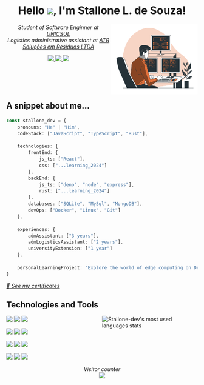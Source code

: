 <header>

<h1> Hello <img src="https://raw.githubusercontent.com/iampavangandhi/iampavangandhi/master/gifs/Hi.gif" width="30px">, I'm Stallone L. de Souza!</h1>
<img align='right' alt="SVG of a developer programming in front of 3 monitors" src="https://github.com/stallone-dev/certificates/blob/master/assets/profile_icon.png" width="230">

<p>
  <em>Student of Software Enginner at <a href="https://www.cruzeirodosulvirtual.com.br/">UNICSUL</a> </br>
  Logistics administrative assistant at <a href="https://www.linkedin.com/company/atrsresiduos/mycompany/">ATR Soluções em Resíduos LTDA</a>
  </em>
</p>

<a href="mailto:stallone.job@gmail.com
?subject=[GITHUB] Contacte me 
&cc=stallone.developer@gmail.com
" target="_blank">
<img width="12%" src="https://www.vectorlogo.zone/logos/gmail/gmail-ar21.svg">
</a>
<a href="https://www.linkedin.com/in/stallone-souza/" target="_blank">
<img width="12%" src="https://www.vectorlogo.zone/logos/linkedin/linkedin-ar21.svg">
</a>
<a href="https://github.com/stallone-dev/" target="_blank">
<img width="12%" src="https://www.vectorlogo.zone/logos/github/github-ar21.svg">
</a>

</header>

<br/>

<main>



## A snippet about me...

```typescript
const stallone_dev = {
    pronouns: "He" | "Him",
    codeStack: ["JavaScript", "TypeScript", "Rust"],

    technologies: {
        frontEnd: {
            js_ts: ["React"],
            css: ["...learning_2024"]
        },
        backEnd: {
            js_ts: ["deno", "node", "express"],
            rust: ["...learning_2024"]
        },
        databases: ["SQLite", "MySql", "MongoDB"],
        devOps: ["Docker", "Linux", "Git"]
    },

    experiences: { 
        admAssistant: ["3 years"],
        admLogisticsAssistant: ["2 years"],
        universityExtension: ["1 year"]
    },
    
    personalLearningProject: "Explore the world of edge computing on DenoJS"
}
```

*<a href="https://github.com/stallone-dev/certificates" target="_blank">🚩 See my certificates</a>*

## Technologies and Tools

<a href="https://github.com/stallone-dev" target="_self">
  <img width="50%" align="right" alt="Stallone-dev's most used languages stats" src="https://github-readme-stats.vercel.app/api/top-langs/?username=stallone-dev&hide_progress=false&layout=donut" />
</a>
  
  <!-- 
  Your languages and tools. Be careful with the alignment. 
  https://www.vectorlogo.zone
  -->
  <code><a href="https://developer.mozilla.org/en-US/docs/Web/JavaScript" target="_blank"><img width="12%" src="https://www.vectorlogo.zone/logos/javascript/javascript-ar21.svg"></a></code>
  <code><a href="https://www.typescriptlang.org/docs/handbook/typescript-from-scratch.html" target="_blank"><img width="12%" src="https://www.vectorlogo.zone/logos/typescriptlang/typescriptlang-ar21.svg"></a></code>
  <code><a href="https://www.rust-lang.org/learn" target="_blank"><img width="12%" src="https://www.vectorlogo.zone/logos/rust-lang/rust-lang-ar21.svg"></a></code>
  <br />

  <code><a href="https://www.docker.com/get-started/" target="_blank"><img width="12%" src="https://www.vectorlogo.zone/logos/docker/docker-ar21.svg"></a></code>
  <code><a href="https://git-scm.com/book/en/v2" target="_blank"><img width="12%" src="https://www.vectorlogo.zone/logos/git-scm/git-scm-ar21.svg"></a></code>
  <code><a href="https://en.wikipedia.org/wiki/Linux" target="_blank"><img width="12%" src="https://www.vectorlogo.zone/logos/linux/linux-ar21.svg"></a></code>
  <br />

  <code><a href="https://www.mongodb.com/docs/" target="_blank"><img width="12%" src="https://www.vectorlogo.zone/logos/mongodb/mongodb-ar21.svg"></a></code>
  <code><a href="https://www.mysql.com/" target="_blank"><img width="12%" src="https://www.vectorlogo.zone/logos/mysql/mysql-ar21.svg"></a></code>
  <code><a href="https://www.sqlite.org/" target="_blank"><img width="12%" src="https://www.vectorlogo.zone/logos/sqlite/sqlite-ar21.svg"></a></code>
  <br />
  
  <code><a href="https://github.com/features/copilot" alt="GitHub Copilot hiperlink" target="_blank"><img width="12%" src="https://www.vectorlogo.zone/logos/github_copilot/github_copilot-ar21.svg"></a></code>
  <code><a href="https://code.visualstudio.com/" target="_blank"><img width="12%" src="https://www.vectorlogo.zone/logos/visualstudio_code/visualstudio_code-ar21.svg"></a></code>
  <code><a href="https://www.gnu.org/software/bash/" target="_blank"><img width="12%" src="https://www.vectorlogo.zone/logos/gnu_bash/gnu_bash-ar21.svg"></a></code>

</main>

<footer align="center">

<p align="center"> 
  <em>Visitor counter</em><br>
  <img src="https://profile-counter.glitch.me/stallone-dev/count.svg" />
</p>

</footer>